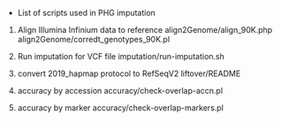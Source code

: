 * List of scripts used in PHG imputation

1. Align Illumina Infinium data to reference
   align2Genome/align_90K.php
   align2Genome/corredt_genotypes_90K.pl

2. Run imputation for VCF file
   imputation/run-imputation.sh

3. convert 2019_hapmap protocol to RefSeqV2
   liftover/README

4. accuracy by accession
   accuracy/check-overlap-accn.pl

5. accuracy by marker
   accuracy/check-overlap-markers.pl
